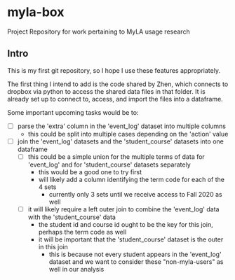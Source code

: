 # myla-box
Project Repository for work pertaining to MyLA usage research

## Intro
This is my first git repository, so I hope I use these features appropriately.

The first thing I intend to add is the code shared by Zhen, which connects to dropbox via python to access the shared data files in that folder.
It is already set up to connect to, access, and import the files into a dataframe.

Some important upcoming tasks would be to:
- [ ] parse the 'extra' column in the 'event_log' dataset into multiple columns
  - this could be split into multiple cases depending on the 'action' value
- [ ] join the 'event_log' datasets and the 'student_course' datasets into one dataframe
  - [ ] this could be a simple union for the multiple terms of data for 'event_log' and for 'student_course' datasets separately
    - this would be a good one to try first
    - will likely add a column identifying the term code for each of the 4 sets
      - currently only 3 sets until we receive access to Fall 2020 as well
  - [ ] it will likely require a left outer join to combine the 'event_log' data with the 'student_course' data
    - the student id and course id ought to be the key for this join, perhaps the term code as well
    - it will be important that the 'student_course' dataset is the outer in this join
      - this is because not every student appears in the 'event_log' dataset and we want to consider these "non-myla-users" as well in our analysis
